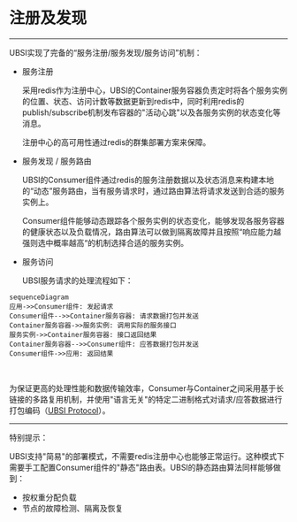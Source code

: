 # 注册及发现

---

UBSI实现了完备的“服务注册/服务发现/服务访问”机制：

- 服务注册

  采用redis作为注册中心，UBSI的Container服务容器负责定时将各个服务实例的位置、状态、访问计数等数据更新到redis中，同时利用redis的publish/subscribe机制发布容器的"活动心跳"以及各服务实例的状态变化等消息。

  注册中心的高可用性通过redis的群集部署方案来保障。

- 服务发现 / 服务路由

  UBSI的Consumer组件通过redis的服务注册数据以及状态消息来构建本地的“动态”服务路由，当有服务请求时，通过路由算法将请求发送到合适的服务实例上。

  Consumer组件能够动态跟踪各个服务实例的状态变化，能够发现各服务容器的健康状态以及负载情况，路由算法可以做到隔离故障并且按照“响应能力越强则选中概率越高“的机制选择合适的服务实例。

- 服务访问

  UBSI服务请求的处理流程如下：

```mermaid
sequenceDiagram
应用->>Consumer组件: 发起请求
Consumer组件-->>Container服务容器: 请求数据打包并发送
Container服务容器->>服务实例: 调用实际的服务接口
服务实例->>Container服务容器: 接口返回结果
Container服务容器-->>Consumer组件: 应答数据打包并发送
Consumer组件->>应用: 返回结果
```

&nbsp;

为保证更高的处理性能和数据传输效率，Consumer与Container之间采用基于长链接的多路复用机制，并使用"语言无关"的特定二进制格式对请求/应答数据进行打包编码（[UBSI Protocol](protocol.md)）。



---

特别提示：

UBSI支持"简易"的部署模式，不需要redis注册中心也能够正常运行。这种模式下需要手工配置Consumer组件的"静态"路由表。UBSI的静态路由算法同样能够做到：
- 按权重分配负载
- 节点的故障检测、隔离及恢复


